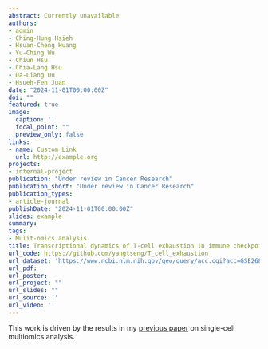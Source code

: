 ```yaml
---
abstract: Currently unavailable
authors:
- admin
- Ching-Hung Hsieh
- Hsuan-Cheng Huang
- Yu-Ching Wu
- Chiun Hsu
- Chia-Lang Hsu
- Da-Liang Ou
- Hsueh-Fen Juan
date: "2024-11-01T00:00:00Z"
doi: ""
featured: true
image:
  caption: ''
  focal_point: ""
  preview_only: false
links:
- name: Custom Link
  url: http://example.org
projects:
- internal-project
publication: "Under review in Cancer Research"
publication_short: "Under review in Cancer Research"
publication_types:
- article-journal
publishDate: "2024-11-01T00:00:00Z"
slides: example
summary: 
tags:
- Mulit-omics analysis
title: Transcriptional dynamics of T-cell exhaustion in immune checkpoint inhibitor resistance at single-cell resolution
url_code: https://github.com/yangtseng/T_cell_exhaustion
url_dataset: 'https://www.ncbi.nlm.nih.gov/geo/query/acc.cgi?acc=GSE268165'
url_pdf: 
url_poster: 
url_project: ""
url_slides: ""
url_source: ''
url_video: ''
---
```


This work is driven by the results in my [previous paper](/publication/JCA2023) on single-cell multiomics analysis.
